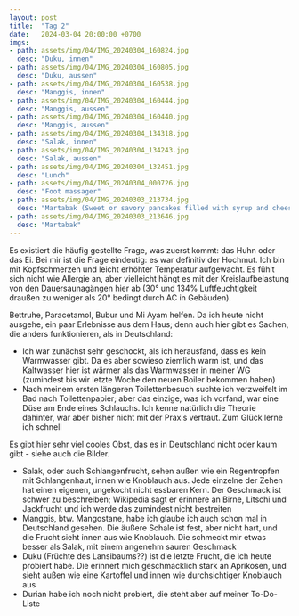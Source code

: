 ```yaml
---
layout: post
title:  "Tag 2"
date:   2024-03-04 20:00:00 +0700
imgs: 
- path: assets/img/04/IMG_20240304_160824.jpg
  desc: "Duku, innen"
- path: assets/img/04/IMG_20240304_160805.jpg
  desc: "Duku, aussen"
- path: assets/img/04/IMG_20240304_160538.jpg
  desc: "Manggis, innen"
- path: assets/img/04/IMG_20240304_160444.jpg
  desc: "Manggis, aussen"
- path: assets/img/04/IMG_20240304_160440.jpg
  desc: "Manggis, aussen"
- path: assets/img/04/IMG_20240304_134318.jpg
  desc: "Salak, innen"
- path: assets/img/04/IMG_20240304_134243.jpg
  desc: "Salak, aussen"
- path: assets/img/04/IMG_20240304_132451.jpg
  desc: "Lunch"
- path: assets/img/04/IMG_20240304_000726.jpg
  desc: "Foot massager"
- path: assets/img/04/IMG_20240303_213734.jpg
  desc: "Martabak (Sweet or savory pancakes filled with syrup and cheese)"
- path: assets/img/04/IMG_20240303_213646.jpg
  desc: "Martabak"
---
```


Es existiert die häufig gestellte Frage, was zuerst kommt: das Huhn oder das Ei.
Bei mir ist die Frage eindeutig: es war definitiv der Hochmut.
Ich bin mit Kopfschmerzen und leicht erhöhter Temperatur aufgewacht. Es fühlt sich nicht wie Allergie an, aber vielleicht hängt es mit der Kreislaufbelastung von den Dauersaunagängen hier ab (30° und 134% Luftfeuchtigkeit draußen zu weniger als 20° bedingt durch AC in Gebäuden).

Bettruhe, Paracetamol, Bubur und Mi Ayam helfen. 
Da ich heute nicht ausgehe, ein paar Erlebnisse aus dem Haus; denn auch hier gibt es Sachen, die anders funktionieren, als in Deutschland: 

- Ich war zunächst sehr geschockt, als ich herausfand, dass es kein Warmwasser gibt. Da es aber sowieso ziemlich warm ist, und das Kaltwasser hier ist wärmer als das Warmwasser in meiner WG (zumindest bis wir letzte Woche den neuen Boiler bekommen haben)
- Nach meinem ersten längeren Toilettenbesuch suchte ich verzweifelt im Bad nach Toilettenpapier; aber das einzige, was ich vorfand, war eine Düse am Ende eines Schlauchs. Ich kenne natürlich die Theorie dahinter, war aber bisher nicht mit der Praxis vertraut. Zum Glück lerne ich schnell 

Es gibt hier sehr viel cooles Obst, das es in Deutschland nicht oder kaum gibt - siehe auch die Bilder.
- Salak, oder auch Schlangenfrucht, sehen außen wie ein Regentropfen mit Schlangenhaut, innen wie Knoblauch aus. Jede einzelne der Zehen hat einen eigenen, ungekocht nicht essbaren Kern. Der Geschmack ist schwer zu beschreiben; Wikipedia sagt er erinnere an Birne, Litschi und Jackfrucht und ich werde das zumindest nicht bestreiten
- Manggis, btw. Mangostane, habe ich glaube ich auch schon mal in Deutschland gesehen. Die äußere Schale ist fest, aber nicht hart, und die Frucht sieht innen aus wie Knoblauch. Die schmeckt mir etwas besser als Salak, mit einem angenehm sauren Geschmack
- Duku (Früchte des Lansibaums??) ist die letzte Frucht, die ich heute probiert habe. Die erinnert mich geschmacklich stark an Aprikosen, und sieht außen wie eine Kartoffel und innen wie durchsichtiger Knoblauch aus
- Durian habe ich noch nicht probiert, die steht aber auf meiner To-Do-Liste

